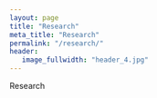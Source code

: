 ```yaml
---
layout: page
title: "Research"
meta_title: "Research"
permalink: "/research/"
header:
   image_fullwidth: "header_4.jpg"
---
```


Research